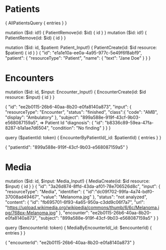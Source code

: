 
# Patients

{
  AllPatientsQuery {
    entries
  }
}

mutation ($id: id!) {
  PatientRemove(id: $id) {
    id
  }
}
mutation ($id: id!) {
  PatientRemove(id: $id) {
    id
  }
}

mutation ($id: id, $patient: Patient_Input!) {
  PatientCreate(id: $id resource: $patient) {
    id
  }
}
{
  "id": "e1a1e10a-ee0a-4a95-977c-5e49f6f8abf9",
  "patient": {
    "resourceType": "Patient",
    "name": {
      "text": "Jane Doe"
    }
  }
}

# Encounters

mutation ($id: id, $input: Encounter_Input!) {
  EncounterCreate(id: $id resource: $input) {
    id
  }
}

{
  "id": "ee2b0115-26b6-40aa-8b20-e0fa8140a873",
  "input": {
    "resourceType": "Encounter",
    "status": "finished",
    "class":{
      "code": "AMB",
      "display": "Ambulatory"
    },
    "subject": "899a588e-919f-43cf-9b03-e568087159a5", => Patient Id
    "diagnosis": {
      "id": "b8336c89-59ea-47fa-8287-b1a1ae7d6504",
     "condition": "No finding"
    }
  }
}

query ($patientId: token) {
  EncounterByPatientId(_id: $patientId) {
    entries
  }
}

{
  "patientId": "899a588e-919f-43cf-9b03-e568087159a5"
}

# Media

mutation ($id: id, $input: Media_Input!) {
  MediaCreate(id: $id resource: $input) {
    id
  }
}
{
  "id": "3a26d874-8ffd-43da-af01-78e706526d8c",
  "input": {
    "resourceType": "Media",
    "identifier": {
      "id":"dc09f702-99fa-4a74-bdf0-37008ad49467",
      "value": "Melanoma.jpg"
    },
    "status": "not analyzed",
    "content": {
      "id": "fb695701-6f93-4a65-950a-c3dd9c06f7a7",
      "url": "https://upload.wikimedia.org/wikipedia/commons/thumb/6/6c/Melanoma.jpg/768px-Melanoma.jpg"
    },
    "encounter": "ee2b0115-26b6-40aa-8b20-e0fa8140a873",
    "subject": "899a588e-919f-43cf-9b03-e568087159a5"
  }
}

query ($encounterId: token) {
  MediaByEncounterId(_id: $encounterId) {
    entries
  }
}

{
  "encounterId": "ee2b0115-26b6-40aa-8b20-e0fa8140a873"
}
